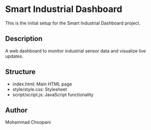 # Smart Industrial Dashboard

This is the initial setup for the Smart Industrial Dashboard project.

## Description
A web dashboard to monitor industrial sensor data and visualize live updates.

## Structure
- index.html: Main HTML page
- style/style.css: Stylesheet
- script/script.js: JavaScript functionality

## Author
Mohammad Choopani
